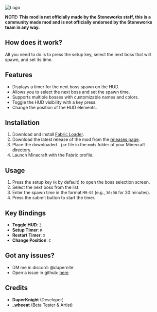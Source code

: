 ![Logo](https://i.imgur.com/kJpRkQg.png)

**NOTE: This mod is not officially made by the Stoneworks staff, this is a community made mod and is not officially endorsed by the Stoneworks team in any way.**

## How does it work?
All you need to do is to press the setup key, select the next boss that will spawn, and set its time.

## Features
- Displays a timer for the next boss spawn on the HUD.
- Allows you to select the next boss and set the spawn time.
- Supports multiple bosses with customizable names and colors.
- Toggle the HUD visibility with a key press.
- Change the position of the HUD elements.

## Installation
1. Download and install [Fabric Loader](https://fabricmc.net/use/).
2. Download the latest release of the mod from the [releases page](https://modrinth.com/project/stonetimer/versions).
3. Place the downloaded `.jar` file in the `mods` folder of your Minecraft directory.
4. Launch Minecraft with the Fabric profile.

## Usage
1. Press the setup key (`R` by default) to open the boss selection screen.
2. Select the next boss from the list.
3. Enter the spawn time in the format `MM:SS` (e.g., `30:00` for 30 minutes).
4. Press the submit button to start the timer.

## Key Bindings
- **Toggle HUD**: `Z`
- **Setup Timer**: `R`
- **Restart Timer**: `X`
- **Change Position**: `C`

## Got any issues?
- DM me in discord: @dupernite
- Open a issue in github: [here](https://github.com/Dupernite/stoneworks-boss-timer/issues)

## Credits
- **DuperKnight** (Developer)
- **_wheeat** (Beta Tester & Artist)